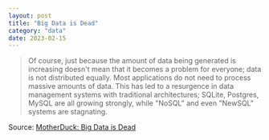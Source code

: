 ```yaml
---
layout: post
title: "Big Data is Dead"
category: "data"
date: 2023-02-15
---
```


> Of course, just because the amount of data being generated is increasing doesn't mean that it becomes a problem for everyone; data is not distributed equally. Most applications do not need to process massive amounts of data. This has led to a resurgence in data management systems with traditional architectures; SQLite, Postgres, MySQL are all growing strongly, while "NoSQL" and even "NewSQL" systems are stagnating.

Source: [MotherDuck: Big Data is Dead](https://motherduck.com/blog/big-data-is-dead/)


